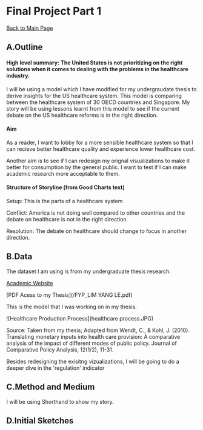 # Final Project Part 1 
[Back to Main Page](https://yangle-l.github.io/Lim-Portfolio)

## A.Outline
#### High level summary: The United States is not prioritizing on the right solutions when it comes to dealing with the problems in the healthcare industry.
I will be using a model which I have modified for my undergraudate thesis to derive insights for the US healthcare system. This model is comparing between the healthcare system of 30 OECD countries and Singapore. My story will be using lessons learnt from this model to see if the current debate on the US healthcare reforms is in the right direction.

#### Aim
As a reader, I want to lobby for a more sensible healthcare system so that I can recieve better healthcare quality and experience lower healthcare cost.    

Another aim is to see if I can redesign my orignal visualizations to make it better for consumption by the general public. I want to test if I can make academic research more acceptable to them.  

#### Structure of Storyline (from Good Charts text)
Setup: This is the parts of a healthcare system 

Conflict: America is not doing well compared to other countries and the debate on healthcare is not in the right direction 

Resolution: The debate on healthcare should change to focus in another direction. 

## B.Data
The dataset I am using is from my undergraduate thesis research. 

[Academic Website](https://repository.ntu.edu.sg/handle/10356/76200)

[PDF Acess to my Thesis](/FYP_LIM YANG LE.pdf)

This is the model that I was working on in my thesis. 

![Healthcare Production Process](healthcare process.JPG)

Source: Taken from my thesis; Adapted from Wendt, C., & Kohl, J. (2010). Translating monetary inputs into health care provision: A comparative analysis of the impact of different modes of public policy. Journal of Comparative Policy Analysis, 12(1/2), 11-31.

Besides redesigning the exisitng vizualizations, I will be going to do a deeper dive in the 'regulation' indicator  

## C.Method and Medium
I will be using Shorthand to show my story. 

## D.Initial Sketches



